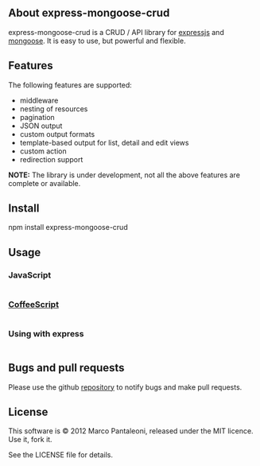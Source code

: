 ## About express-mongoose-crud

express-mongoose-crud is a CRUD / API library for [expressjs][] and [mongoose][].
It is easy to use, but powerful and flexible.

## Features

The following features are supported:

*  middleware
*  nesting of resources
*  pagination
*  JSON output
*  custom output formats
*  template-based output for list, detail and edit views
*  custom action
*  redirection support

**NOTE:** The library is under development, not all the above features are complete or available.

## Install

npm install express-mongoose-crud

## Usage


### JavaScript

```javascript
```

### [CoffeeScript][]

```coffeescript
```

### Using with express

```coffeescript
```

## Bugs and pull requests

Please use the github [repository][] to notify bugs and make pull requests.

## License

This software is © 2012 Marco Pantaleoni, released under the MIT licence. Use it, fork it.

See the LICENSE file for details.

[expressjs]: http://expressjs.com
[mongoose]: http://mongoosejs.com
[CoffeeScript]: http://jashkenas.github.com/coffee-script/
[nodejs]: http://nodejs.org/
[Mocha]: http://visionmedia.github.com/mocha/
[Jade]: http://jade-lang.com
[repository]: http://github.com/panta/express-mongoose-crud
[REST_custom_actions]: http://stackoverflow.com/questions/10279365/custom-action-in-restful-service/10282170#10282170
